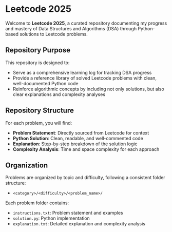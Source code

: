 # Leetcode 2025

Welcome to **Leetcode 2025**, a curated repository documenting my progress and mastery of Data Structures and Algorithms (DSA) through Python-based solutions to Leetcode problems.

## Repository Purpose

This repository is designed to:
- Serve as a comprehensive learning log for tracking DSA progress
- Provide a reference library of solved Leetcode problems with clean, well-documented Python code
- Reinforce algorithmic concepts by including not only solutions, but also clear explanations and complexity analyses

## Repository Structure

For each problem, you will find:
- **Problem Statement**: Directly sourced from Leetcode for context
- **Python Solution**: Clean, readable, and well-commented code
- **Explanation**: Step-by-step breakdown of the solution logic
- **Complexity Analysis**: Time and space complexity for each approach

## Organization

Problems are organized by topic and difficulty, following a consistent folder structure:
- `<category>/<difficulty>/<problem_name>/`

Each problem folder contains:
- `instructions.txt`: Problem statement and examples
- `solution.py`: Python implementation
- `explanation.txt`: Detailed explanation and complexity analysis